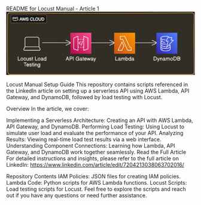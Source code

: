 README for Locust Manual - Article 1
![alt text](Locust-Manual.png)

Locust Manual Setup Guide
This repository contains scripts referenced in the LinkedIn article on setting up a serverless API using AWS Lambda, API Gateway, and DynamoDB, followed by load testing with Locust.

Overview
In the article, we cover:

Implementing a Serverless Architecture: Creating an API with AWS Lambda, API Gateway, and DynamoDB.
Performing Load Testing: Using Locust to simulate user load and evaluate the performance of your API.
Analyzing Results: Viewing real-time load test results via a web interface.
Understanding Component Connections: Learning how Lambda, API Gateway, and DynamoDB work together seamlessly.
Read the Full Article
For detailed instructions and insights, please refer to the full article on LinkedIn: https://www.linkedin.com/article/edit/7204213038063702016/

Repository Contents
IAM Policies: JSON files for creating IAM policies.
Lambda Code: Python scripts for AWS Lambda functions.
Locust Scripts: Load testing scripts for Locust.
Feel free to explore the scripts and reach out if you have any questions or need further assistance.